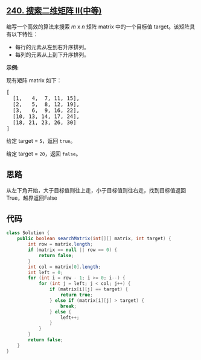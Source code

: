 ## [240. 搜索二维矩阵 II(中等)](https://leetcode-cn.com/problems/search-a-2d-matrix-ii/)
<div class="notranslate"><p>编写一个高效的算法来搜索&nbsp;<em>m</em>&nbsp;x&nbsp;<em>n</em>&nbsp;矩阵 matrix 中的一个目标值 target。该矩阵具有以下特性：</p>

<ul>
	<li>每行的元素从左到右升序排列。</li>
	<li>每列的元素从上到下升序排列。</li>
</ul>

<p><strong>示例:</strong></p>

<p>现有矩阵 matrix 如下：</p>

<pre>[
  [1,   4,  7, 11, 15],
  [2,   5,  8, 12, 19],
  [3,   6,  9, 16, 22],
  [10, 13, 14, 17, 24],
  [18, 21, 23, 26, 30]
]
</pre>

<p>给定 target&nbsp;=&nbsp;<code>5</code>，返回&nbsp;<code>true</code>。</p>

<p>给定&nbsp;target&nbsp;=&nbsp;<code>20</code>，返回&nbsp;<code>false</code>。</p>
</div>

## 思路
从左下角开始，大于目标值则往上走，小于目标值则往右走，找到目标值返回True，越界返回False

## 代码
```java
class Solution {
    public boolean searchMatrix(int[][] matrix, int target) {
        int row = matrix.length;
        if (matrix == null || row == 0) {
            return false;
        }
        int col = matrix[0].length;
        int left = 0;
        for (int i = row - 1; i >= 0; i--) {
            for (int j = left; j < col; j++) {
                if (matrix[i][j] == target) {
                    return true;
                } else if (matrix[i][j] > target) {
                    break;
                } else {
                    left++;
                }
            }
        }
        return false;
    }
}
```
